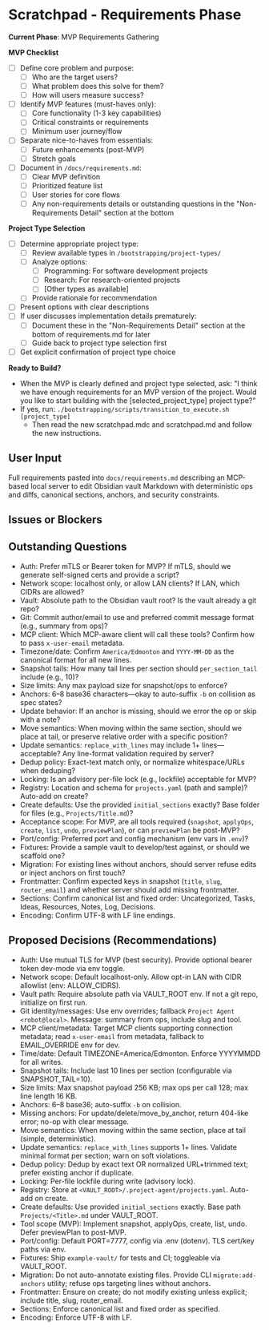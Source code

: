 # Scratchpad - Requirements Phase

**Current Phase**: MVP Requirements Gathering

**MVP Checklist**

- [ ] Define core problem and purpose:
  - [ ] Who are the target users?
  - [ ] What problem does this solve for them?
  - [ ] How will users measure success?
- [ ] Identify MVP features (must-haves only):
  - [ ] Core functionality (1-3 key capabilities)
  - [ ] Critical constraints or requirements
  - [ ] Minimum user journey/flow
- [ ] Separate nice-to-haves from essentials:
  - [ ] Future enhancements (post-MVP)
  - [ ] Stretch goals
- [ ] Document in `/docs/requirements.md`:
  - [ ] Clear MVP definition
  - [ ] Prioritized feature list
  - [ ] User stories for core flows
  - [ ] Any non-requirements details or outstanding questions in the "Non-Requirements Detail" section at the bottom

**Project Type Selection**

- [ ] Determine appropriate project type:
  - [ ] Review available types in `/bootstrapping/project-types/`
  - [ ] Analyze options:
    - [ ] Programming: For software development projects
    - [ ] Research: For research-oriented projects
    - [ ] [Other types as available]
  - [ ] Provide rationale for recommendation
- [ ] Present options with clear descriptions
- [ ] If user discusses implementation details prematurely:
  - [ ] Document these in the "Non-Requirements Detail" section at the bottom of requirements.md for later
  - [ ] Guide back to project type selection first
- [ ] Get explicit confirmation of project type choice

**Ready to Build?**

- When the MVP is clearly defined and project type selected, ask:
  "I think we have enough requirements for an MVP version of the project. Would you like to start building with the [selected_project_type] project type?"
- If yes, run: `./bootstrapping/scripts/transition_to_execute.sh [project_type]`
  - Then read the new scratchpad.mdc and scratchpad.md and follow the new instructions.

## User Input

Full requirements pasted into `docs/requirements.md` describing an MCP-based local server to edit Obsidian vault Markdown with deterministic ops and diffs, canonical sections, anchors, and security constraints.

## Issues or Blockers

## Outstanding Questions

- Auth: Prefer mTLS or Bearer token for MVP? If mTLS, should we generate self-signed certs and provide a script?
- Network scope: localhost only, or allow LAN clients? If LAN, which CIDRs are allowed?
- Vault: Absolute path to the Obsidian vault root? Is the vault already a git repo?
- Git: Commit author/email to use and preferred commit message format (e.g., summary from ops)?
- MCP client: Which MCP-aware client will call these tools? Confirm how to pass `x-user-email` metadata.
- Timezone/date: Confirm `America/Edmonton` and `YYYY-MM-DD` as the canonical format for all new lines.
- Snapshot tails: How many tail lines per section should `per_section_tail` include (e.g., 10)?
- Size limits: Any max payload size for snapshot/ops to enforce?
- Anchors: 6–8 base36 characters—okay to auto-suffix `-b` on collision as spec states?
- Update behavior: If an anchor is missing, should we error the op or skip with a note?
- Move semantics: When moving within the same section, should we place at tail, or preserve relative order with a specific position?
- Update semantics: `replace_with_lines` may include 1+ lines—acceptable? Any line-format validation required by server?
- Dedup policy: Exact-text match only, or normalize whitespace/URLs when deduping?
- Locking: Is an advisory per-file lock (e.g., lockfile) acceptable for MVP?
- Registry: Location and schema for `projects.yaml` (path and sample)? Auto-add on create?
- Create defaults: Use the provided `initial_sections` exactly? Base folder for files (e.g., `Projects/Title.md`)?
- Acceptance scope: For MVP, are all tools required (`snapshot`, `applyOps`, `create`, `list`, `undo`, `previewPlan`), or can `previewPlan` be post-MVP?
- Port/config: Preferred port and config mechanism (env vars in `.env`)?
- Fixtures: Provide a sample vault to develop/test against, or should we scaffold one?
- Migration: For existing lines without anchors, should server refuse edits or inject anchors on first touch?
- Frontmatter: Confirm expected keys in snapshot (`title`, `slug`, `router_email`) and whether server should add missing frontmatter.
- Sections: Confirm canonical list and fixed order: Uncategorized, Tasks, Ideas, Resources, Notes, Log, Decisions.
- Encoding: Confirm UTF-8 with LF line endings.

## Proposed Decisions (Recommendations)

- Auth: Use mutual TLS for MVP (best security). Provide optional bearer token dev-mode via env toggle.
- Network scope: Default localhost-only. Allow opt-in LAN with CIDR allowlist (env: ALLOW_CIDRS).
- Vault path: Require absolute path via VAULT_ROOT env. If not a git repo, initialize on first run.
- Git identity/messages: Use env overrides; fallback `Project Agent <robot@local>`. Message: summary from ops, include slug and tool.
- MCP client/metadata: Target MCP clients supporting connection metadata; read `x-user-email` from metadata, fallback to EMAIL_OVERRIDE env for dev.
- Time/date: Default TIMEZONE=America/Edmonton. Enforce YYYYMMDD for all writes.
- Snapshot tails: Include last 10 lines per section (configurable via SNAPSHOT_TAIL=10).
- Size limits: Max snapshot payload 256 KB; max ops per call 128; max line length 16 KB.
- Anchors: 6–8 base36; auto-suffix `-b` on collision.
- Missing anchors: For update/delete/move_by_anchor, return 404-like error; no-op with clear message.
- Move semantics: When moving within the same section, place at tail (simple, deterministic).
- Update semantics: `replace_with_lines` supports 1+ lines. Validate minimal format per section; warn on soft violations.
- Dedup policy: Dedup by exact text OR normalized URL+trimmed text; prefer existing anchor if duplicate.
- Locking: Per-file lockfile during write (advisory lock).
- Registry: Store at `<VAULT_ROOT>/.project-agent/projects.yaml`. Auto-add on create.
- Create defaults: Use provided `initial_sections` exactly. Base path `Projects/<Title>.md` under VAULT_ROOT.
- Tool scope (MVP): Implement snapshot, applyOps, create, list, undo. Defer previewPlan to post-MVP.
- Port/config: Default PORT=7777, config via .env (dotenv). TLS cert/key paths via env.
- Fixtures: Ship `example-vault/` for tests and CI; toggleable via VAULT_ROOT.
- Migration: Do not auto-annotate existing files. Provide CLI `migrate:add-anchors` utility; refuse ops targeting lines without anchors.
- Frontmatter: Ensure on create; do not modify existing unless explicit; include title, slug, router_email.
- Sections: Enforce canonical list and fixed order as specified.
- Encoding: Enforce UTF-8 with LF.
